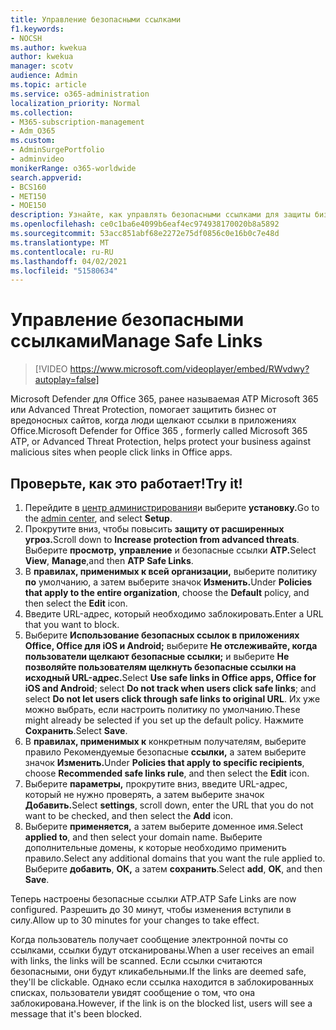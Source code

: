 ```yaml
---
title: Управление безопасными ссылками
f1.keywords:
- NOCSH
ms.author: kwekua
author: kwekua
manager: scotv
audience: Admin
ms.topic: article
ms.service: o365-administration
localization_priority: Normal
ms.collection:
- M365-subscription-management
- Adm_O365
ms.custom:
- AdminSurgePortfolio
- adminvideo
monikerRange: o365-worldwide
search.appverid:
- BCS160
- MET150
- MOE150
description: Узнайте, как управлять безопасными ссылками для защиты бизнеса от вредоносных сайтов.
ms.openlocfilehash: ce0c1ba6e4099b6eaf4ec974938170020b8a5892
ms.sourcegitcommit: 53acc851abf68e2272e75df0856c0e16b0c7e48d
ms.translationtype: MT
ms.contentlocale: ru-RU
ms.lasthandoff: 04/02/2021
ms.locfileid: "51580634"
---
```

# <a name="manage-safe-links"></a><span data-ttu-id="285ae-103">Управление безопасными ссылками</span><span class="sxs-lookup"><span data-stu-id="285ae-103">Manage Safe Links</span></span>

> [!VIDEO https://www.microsoft.com/videoplayer/embed/RWvdwy?autoplay=false]

<span data-ttu-id="285ae-104">Microsoft Defender для Office 365, ранее называемая ATP Microsoft 365 или Advanced Threat Protection, помогает защитить бизнес от вредоносных сайтов, когда люди щелкают ссылки в приложениях Office.</span><span class="sxs-lookup"><span data-stu-id="285ae-104">Microsoft Defender for Office 365 , formerly called Microsoft 365 ATP, or Advanced Threat Protection, helps protect your business against malicious sites when people click links in Office apps.</span></span>

## <a name="try-it"></a><span data-ttu-id="285ae-105">Проверьте, как это работает!</span><span class="sxs-lookup"><span data-stu-id="285ae-105">Try it!</span></span>

1. <span data-ttu-id="285ae-106">Перейдите в [центр администрирования](https://admin.microsoft.com)и выберите **установку.**</span><span class="sxs-lookup"><span data-stu-id="285ae-106">Go to the [admin center](https://admin.microsoft.com), and select **Setup**.</span></span>
1. <span data-ttu-id="285ae-107">Прокрутите вниз, чтобы повысить **защиту от расширенных угроз.**</span><span class="sxs-lookup"><span data-stu-id="285ae-107">Scroll down to **Increase protection from advanced threats**.</span></span> <span data-ttu-id="285ae-108">Выберите **просмотр,** **управление** и безопасные ссылки **ATP.**</span><span class="sxs-lookup"><span data-stu-id="285ae-108">Select **View**, **Manage**,and then **ATP Safe Links**.</span></span>
1. <span data-ttu-id="285ae-109">В **правилах, применимых к всей организации,** выберите политику **по** умолчанию, а затем выберите значок **Изменить.**</span><span class="sxs-lookup"><span data-stu-id="285ae-109">Under **Policies that apply to the entire organization**, choose the **Default** policy, and then select the **Edit** icon.</span></span>
1. <span data-ttu-id="285ae-110">Введите URL-адрес, который необходимо заблокировать.</span><span class="sxs-lookup"><span data-stu-id="285ae-110">Enter a URL that you want to block.</span></span>
1. <span data-ttu-id="285ae-111">Выберите **Использование безопасных ссылок в приложениях Office, Office для iOS и Android;** выберите **Не отслеживайте, когда пользователи щелкают безопасные ссылки;** и выберите **Не позволяйте пользователям щелкнуть безопасные ссылки на исходный URL-адрес.**</span><span class="sxs-lookup"><span data-stu-id="285ae-111">Select **Use safe links in Office apps, Office for iOS and Android**; select **Do not track when users click safe links**; and select **Do not let users click through safe links to original URL**.</span></span> <span data-ttu-id="285ae-112">Их уже можно выбрать, если настроить политику по умолчанию.</span><span class="sxs-lookup"><span data-stu-id="285ae-112">These might already be selected if you set up the default policy.</span></span> <span data-ttu-id="285ae-113">Нажмите **Сохранить**.</span><span class="sxs-lookup"><span data-stu-id="285ae-113">Select **Save**.</span></span>
1. <span data-ttu-id="285ae-114">В **правилах, применимых к** конкретным получателям, выберите правило Рекомендуемые безопасные **ссылки,** а затем выберите значок **Изменить.**</span><span class="sxs-lookup"><span data-stu-id="285ae-114">Under **Policies that apply to specific recipients**, choose **Recommended safe links rule**, and then select the **Edit** icon.</span></span>
1. <span data-ttu-id="285ae-115">Выберите **параметры,** прокрутите вниз, введите URL-адрес, который не нужно проверять, а затем выберите значок **Добавить.**</span><span class="sxs-lookup"><span data-stu-id="285ae-115">Select **settings**, scroll down, enter the URL that you do not want to be checked, and then select the **Add** icon.</span></span>
1. <span data-ttu-id="285ae-116">Выберите **применяется,** а затем выберите доменное имя.</span><span class="sxs-lookup"><span data-stu-id="285ae-116">Select **applied to**, and then select your domain name.</span></span> <span data-ttu-id="285ae-117">Выберите дополнительные домены, к которые необходимо применить правило.</span><span class="sxs-lookup"><span data-stu-id="285ae-117">Select any additional domains that you want the rule applied to.</span></span> <span data-ttu-id="285ae-118">Выберите **добавить**, **ОК,** а затем **сохранить**.</span><span class="sxs-lookup"><span data-stu-id="285ae-118">Select **add**, **OK**, and then **Save**.</span></span>

<span data-ttu-id="285ae-119">Теперь настроены безопасные ссылки ATP.</span><span class="sxs-lookup"><span data-stu-id="285ae-119">ATP Safe Links are now configured.</span></span> <span data-ttu-id="285ae-120">Разрешить до 30 минут, чтобы изменения вступили в силу.</span><span class="sxs-lookup"><span data-stu-id="285ae-120">Allow up to 30 minutes for your changes to take effect.</span></span>

<span data-ttu-id="285ae-121">Когда пользователь получает сообщение электронной почты со ссылками, ссылки будут отсканированы.</span><span class="sxs-lookup"><span data-stu-id="285ae-121">When a user receives an email with links, the links will be scanned.</span></span> <span data-ttu-id="285ae-122">Если ссылки считаются безопасными, они будут кликабельными.</span><span class="sxs-lookup"><span data-stu-id="285ae-122">If the links are deemed safe, they'll be clickable.</span></span> <span data-ttu-id="285ae-123">Однако если ссылка находится в заблокированных списках, пользователи увидят сообщение о том, что она заблокирована.</span><span class="sxs-lookup"><span data-stu-id="285ae-123">However, if the link is on the blocked list, users will see a message that it's been blocked.</span></span>